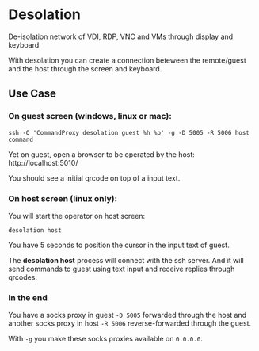 # Desolation
De-isolation network of VDI, RDP, VNC and VMs through display and keyboard

With desolation you can create a connection beteween the remote/guest and the host through the screen and keyboard.

## Use Case

### On guest screen (windows, linux or mac):

```shell
ssh -O 'CommandProxy desolation guest %h %p' -g -D 5005 -R 5006 host command
```

Yet on guest, open a browser to be operated by the host: http://localhost:5010/

You should see a initial qrcode on top of a input text.

### On host screen (linux only):

You will start the operator on host screen:

```shell
desolation host
```

You have 5 seconds to position the cursor in the input text of guest.

The **desolation host** process will connect with the ssh server. And it will send commands to guest using text input and receive replies through qrcodes. 

### In the end

You have a socks proxy in guest `-D 5005` forwarded through the host and another socks proxy in host `-R 5006` reverse-forwarded through the guest.

With `-g` you make these socks proxies available on `0.0.0.0`.
